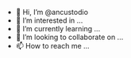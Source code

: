 - 👋 Hi, I’m @ancustodio
- 👀 I’m interested in ...
- 🌱 I’m currently learning ...
- 💞️ I’m looking to collaborate on ...
- 📫 How to reach me ...

<!---
ancustodio/ancustodio is a ✨ special ✨ repository because its `README.md` (this file) appears on your GitHub profile.
You can click the Preview link to take a look at your changes.
--->
